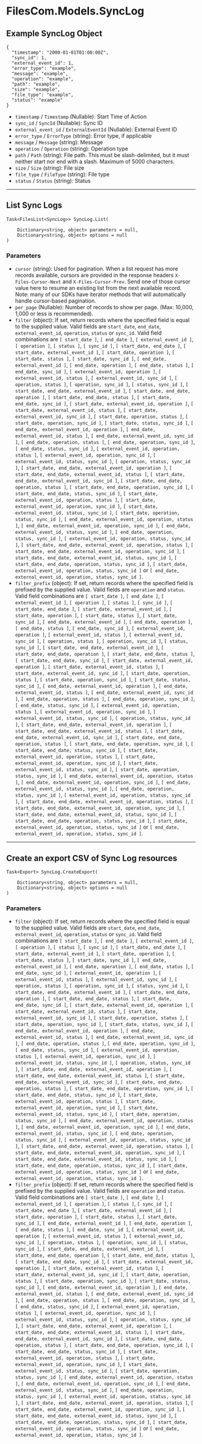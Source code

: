 # FilesCom.Models.SyncLog

## Example SyncLog Object

```
{
  "timestamp": "2000-01-01T01:00:00Z",
  "sync_id": 1,
  "external_event_id": 1,
  "error_type": "example",
  "message": "example",
  "operation": "example",
  "path": "example",
  "size": "example",
  "file_type": "example",
  "status": "example"
}
```

* `timestamp` / `Timestamp`  (Nullable<DateTime>): Start Time of Action
* `sync_id` / `SyncId`  (Nullable<Int64>): Sync ID
* `external_event_id` / `ExternalEventId`  (Nullable<Int64>): External Event ID
* `error_type` / `ErrorType`  (string): Error type, if applicable
* `message` / `Message`  (string): Message
* `operation` / `Operation`  (string): Operation type
* `path` / `Path`  (string): File path. This must be slash-delimited, but it must neither start nor end with a slash. Maximum of 5000 characters.
* `size` / `Size`  (string): File size
* `file_type` / `FileType`  (string): File type
* `status` / `Status`  (string): Status


---

## List Sync Logs

```
Task<FilesList<SyncLog>> SyncLog.List(
    
    Dictionary<string, object> parameters = null,
    Dictionary<string, object> options = null
)
```

### Parameters

* `cursor` (string): Used for pagination.  When a list request has more records available, cursors are provided in the response headers `X-Files-Cursor-Next` and `X-Files-Cursor-Prev`.  Send one of those cursor value here to resume an existing list from the next available record.  Note: many of our SDKs have iterator methods that will automatically handle cursor-based pagination.
* `per_page` (Nullable<Int64>): Number of records to show per page.  (Max: 10,000, 1,000 or less is recommended).
* `filter` (object): If set, return records where the specified field is equal to the supplied value. Valid fields are `start_date`, `end_date`, `external_event_id`, `operation`, `status` or `sync_id`. Valid field combinations are `[ start_date ]`, `[ end_date ]`, `[ external_event_id ]`, `[ operation ]`, `[ status ]`, `[ sync_id ]`, `[ start_date, end_date ]`, `[ start_date, external_event_id ]`, `[ start_date, operation ]`, `[ start_date, status ]`, `[ start_date, sync_id ]`, `[ end_date, external_event_id ]`, `[ end_date, operation ]`, `[ end_date, status ]`, `[ end_date, sync_id ]`, `[ external_event_id, operation ]`, `[ external_event_id, status ]`, `[ external_event_id, sync_id ]`, `[ operation, status ]`, `[ operation, sync_id ]`, `[ status, sync_id ]`, `[ start_date, end_date, external_event_id ]`, `[ start_date, end_date, operation ]`, `[ start_date, end_date, status ]`, `[ start_date, end_date, sync_id ]`, `[ start_date, external_event_id, operation ]`, `[ start_date, external_event_id, status ]`, `[ start_date, external_event_id, sync_id ]`, `[ start_date, operation, status ]`, `[ start_date, operation, sync_id ]`, `[ start_date, status, sync_id ]`, `[ end_date, external_event_id, operation ]`, `[ end_date, external_event_id, status ]`, `[ end_date, external_event_id, sync_id ]`, `[ end_date, operation, status ]`, `[ end_date, operation, sync_id ]`, `[ end_date, status, sync_id ]`, `[ external_event_id, operation, status ]`, `[ external_event_id, operation, sync_id ]`, `[ external_event_id, status, sync_id ]`, `[ operation, status, sync_id ]`, `[ start_date, end_date, external_event_id, operation ]`, `[ start_date, end_date, external_event_id, status ]`, `[ start_date, end_date, external_event_id, sync_id ]`, `[ start_date, end_date, operation, status ]`, `[ start_date, end_date, operation, sync_id ]`, `[ start_date, end_date, status, sync_id ]`, `[ start_date, external_event_id, operation, status ]`, `[ start_date, external_event_id, operation, sync_id ]`, `[ start_date, external_event_id, status, sync_id ]`, `[ start_date, operation, status, sync_id ]`, `[ end_date, external_event_id, operation, status ]`, `[ end_date, external_event_id, operation, sync_id ]`, `[ end_date, external_event_id, status, sync_id ]`, `[ end_date, operation, status, sync_id ]`, `[ external_event_id, operation, status, sync_id ]`, `[ start_date, end_date, external_event_id, operation, status ]`, `[ start_date, end_date, external_event_id, operation, sync_id ]`, `[ start_date, end_date, external_event_id, status, sync_id ]`, `[ start_date, end_date, operation, status, sync_id ]`, `[ start_date, external_event_id, operation, status, sync_id ]` or `[ end_date, external_event_id, operation, status, sync_id ]`.
* `filter_prefix` (object): If set, return records where the specified field is prefixed by the supplied value. Valid fields are `operation` and `status`. Valid field combinations are `[ start_date ]`, `[ end_date ]`, `[ external_event_id ]`, `[ operation ]`, `[ status ]`, `[ sync_id ]`, `[ start_date, end_date ]`, `[ start_date, external_event_id ]`, `[ start_date, operation ]`, `[ start_date, status ]`, `[ start_date, sync_id ]`, `[ end_date, external_event_id ]`, `[ end_date, operation ]`, `[ end_date, status ]`, `[ end_date, sync_id ]`, `[ external_event_id, operation ]`, `[ external_event_id, status ]`, `[ external_event_id, sync_id ]`, `[ operation, status ]`, `[ operation, sync_id ]`, `[ status, sync_id ]`, `[ start_date, end_date, external_event_id ]`, `[ start_date, end_date, operation ]`, `[ start_date, end_date, status ]`, `[ start_date, end_date, sync_id ]`, `[ start_date, external_event_id, operation ]`, `[ start_date, external_event_id, status ]`, `[ start_date, external_event_id, sync_id ]`, `[ start_date, operation, status ]`, `[ start_date, operation, sync_id ]`, `[ start_date, status, sync_id ]`, `[ end_date, external_event_id, operation ]`, `[ end_date, external_event_id, status ]`, `[ end_date, external_event_id, sync_id ]`, `[ end_date, operation, status ]`, `[ end_date, operation, sync_id ]`, `[ end_date, status, sync_id ]`, `[ external_event_id, operation, status ]`, `[ external_event_id, operation, sync_id ]`, `[ external_event_id, status, sync_id ]`, `[ operation, status, sync_id ]`, `[ start_date, end_date, external_event_id, operation ]`, `[ start_date, end_date, external_event_id, status ]`, `[ start_date, end_date, external_event_id, sync_id ]`, `[ start_date, end_date, operation, status ]`, `[ start_date, end_date, operation, sync_id ]`, `[ start_date, end_date, status, sync_id ]`, `[ start_date, external_event_id, operation, status ]`, `[ start_date, external_event_id, operation, sync_id ]`, `[ start_date, external_event_id, status, sync_id ]`, `[ start_date, operation, status, sync_id ]`, `[ end_date, external_event_id, operation, status ]`, `[ end_date, external_event_id, operation, sync_id ]`, `[ end_date, external_event_id, status, sync_id ]`, `[ end_date, operation, status, sync_id ]`, `[ external_event_id, operation, status, sync_id ]`, `[ start_date, end_date, external_event_id, operation, status ]`, `[ start_date, end_date, external_event_id, operation, sync_id ]`, `[ start_date, end_date, external_event_id, status, sync_id ]`, `[ start_date, end_date, operation, status, sync_id ]`, `[ start_date, external_event_id, operation, status, sync_id ]` or `[ end_date, external_event_id, operation, status, sync_id ]`.


---

## Create an export CSV of Sync Log resources

```
Task<Export> SyncLog.CreateExport(
    
    Dictionary<string, object> parameters = null,
    Dictionary<string, object> options = null
)
```

### Parameters

* `filter` (object): If set, return records where the specified field is equal to the supplied value. Valid fields are `start_date`, `end_date`, `external_event_id`, `operation`, `status` or `sync_id`. Valid field combinations are `[ start_date ]`, `[ end_date ]`, `[ external_event_id ]`, `[ operation ]`, `[ status ]`, `[ sync_id ]`, `[ start_date, end_date ]`, `[ start_date, external_event_id ]`, `[ start_date, operation ]`, `[ start_date, status ]`, `[ start_date, sync_id ]`, `[ end_date, external_event_id ]`, `[ end_date, operation ]`, `[ end_date, status ]`, `[ end_date, sync_id ]`, `[ external_event_id, operation ]`, `[ external_event_id, status ]`, `[ external_event_id, sync_id ]`, `[ operation, status ]`, `[ operation, sync_id ]`, `[ status, sync_id ]`, `[ start_date, end_date, external_event_id ]`, `[ start_date, end_date, operation ]`, `[ start_date, end_date, status ]`, `[ start_date, end_date, sync_id ]`, `[ start_date, external_event_id, operation ]`, `[ start_date, external_event_id, status ]`, `[ start_date, external_event_id, sync_id ]`, `[ start_date, operation, status ]`, `[ start_date, operation, sync_id ]`, `[ start_date, status, sync_id ]`, `[ end_date, external_event_id, operation ]`, `[ end_date, external_event_id, status ]`, `[ end_date, external_event_id, sync_id ]`, `[ end_date, operation, status ]`, `[ end_date, operation, sync_id ]`, `[ end_date, status, sync_id ]`, `[ external_event_id, operation, status ]`, `[ external_event_id, operation, sync_id ]`, `[ external_event_id, status, sync_id ]`, `[ operation, status, sync_id ]`, `[ start_date, end_date, external_event_id, operation ]`, `[ start_date, end_date, external_event_id, status ]`, `[ start_date, end_date, external_event_id, sync_id ]`, `[ start_date, end_date, operation, status ]`, `[ start_date, end_date, operation, sync_id ]`, `[ start_date, end_date, status, sync_id ]`, `[ start_date, external_event_id, operation, status ]`, `[ start_date, external_event_id, operation, sync_id ]`, `[ start_date, external_event_id, status, sync_id ]`, `[ start_date, operation, status, sync_id ]`, `[ end_date, external_event_id, operation, status ]`, `[ end_date, external_event_id, operation, sync_id ]`, `[ end_date, external_event_id, status, sync_id ]`, `[ end_date, operation, status, sync_id ]`, `[ external_event_id, operation, status, sync_id ]`, `[ start_date, end_date, external_event_id, operation, status ]`, `[ start_date, end_date, external_event_id, operation, sync_id ]`, `[ start_date, end_date, external_event_id, status, sync_id ]`, `[ start_date, end_date, operation, status, sync_id ]`, `[ start_date, external_event_id, operation, status, sync_id ]` or `[ end_date, external_event_id, operation, status, sync_id ]`.
* `filter_prefix` (object): If set, return records where the specified field is prefixed by the supplied value. Valid fields are `operation` and `status`. Valid field combinations are `[ start_date ]`, `[ end_date ]`, `[ external_event_id ]`, `[ operation ]`, `[ status ]`, `[ sync_id ]`, `[ start_date, end_date ]`, `[ start_date, external_event_id ]`, `[ start_date, operation ]`, `[ start_date, status ]`, `[ start_date, sync_id ]`, `[ end_date, external_event_id ]`, `[ end_date, operation ]`, `[ end_date, status ]`, `[ end_date, sync_id ]`, `[ external_event_id, operation ]`, `[ external_event_id, status ]`, `[ external_event_id, sync_id ]`, `[ operation, status ]`, `[ operation, sync_id ]`, `[ status, sync_id ]`, `[ start_date, end_date, external_event_id ]`, `[ start_date, end_date, operation ]`, `[ start_date, end_date, status ]`, `[ start_date, end_date, sync_id ]`, `[ start_date, external_event_id, operation ]`, `[ start_date, external_event_id, status ]`, `[ start_date, external_event_id, sync_id ]`, `[ start_date, operation, status ]`, `[ start_date, operation, sync_id ]`, `[ start_date, status, sync_id ]`, `[ end_date, external_event_id, operation ]`, `[ end_date, external_event_id, status ]`, `[ end_date, external_event_id, sync_id ]`, `[ end_date, operation, status ]`, `[ end_date, operation, sync_id ]`, `[ end_date, status, sync_id ]`, `[ external_event_id, operation, status ]`, `[ external_event_id, operation, sync_id ]`, `[ external_event_id, status, sync_id ]`, `[ operation, status, sync_id ]`, `[ start_date, end_date, external_event_id, operation ]`, `[ start_date, end_date, external_event_id, status ]`, `[ start_date, end_date, external_event_id, sync_id ]`, `[ start_date, end_date, operation, status ]`, `[ start_date, end_date, operation, sync_id ]`, `[ start_date, end_date, status, sync_id ]`, `[ start_date, external_event_id, operation, status ]`, `[ start_date, external_event_id, operation, sync_id ]`, `[ start_date, external_event_id, status, sync_id ]`, `[ start_date, operation, status, sync_id ]`, `[ end_date, external_event_id, operation, status ]`, `[ end_date, external_event_id, operation, sync_id ]`, `[ end_date, external_event_id, status, sync_id ]`, `[ end_date, operation, status, sync_id ]`, `[ external_event_id, operation, status, sync_id ]`, `[ start_date, end_date, external_event_id, operation, status ]`, `[ start_date, end_date, external_event_id, operation, sync_id ]`, `[ start_date, end_date, external_event_id, status, sync_id ]`, `[ start_date, end_date, operation, status, sync_id ]`, `[ start_date, external_event_id, operation, status, sync_id ]` or `[ end_date, external_event_id, operation, status, sync_id ]`.
